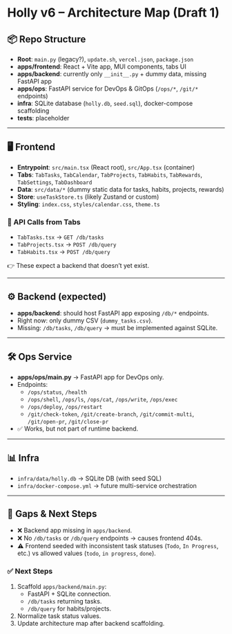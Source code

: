 # Holly v6 – Architecture Map (Draft 1)

## 📦 Repo Structure
- **Root**: `main.py` (legacy?), `update.sh`, `vercel.json`, `package.json`
- **apps/frontend**: React + Vite app, MUI components, tabs UI
- **apps/backend**: currently only `__init__.py` + dummy data, missing FastAPI app
- **apps/ops**: FastAPI service for DevOps & GitOps (`/ops/*`, `/git/*` endpoints)
- **infra**: SQLite database (`holly.db`, `seed.sql`), docker-compose scaffolding
- **tests**: placeholder

---

## 🖥️ Frontend
- **Entrypoint**: `src/main.tsx` (React root), `src/App.tsx` (container)
- **Tabs**: `TabTasks`, `TabCalendar`, `TabProjects`, `TabHabits`, `TabRewards`, `TabSettings`, `TabDashboard`
- **Data**: `src/data/*` (dummy static data for tasks, habits, projects, rewards)
- **Store**: `useTaskStore.ts` (likely Zustand or custom)
- **Styling**: `index.css`, `styles/calendar.css`, `theme.ts`

### 🔎 API Calls from Tabs
- `TabTasks.tsx` → `GET /db/tasks`
- `TabProjects.tsx` → `POST /db/query`
- `TabHabits.tsx` → `POST /db/query`

👉 These expect a backend that doesn’t yet exist.

---

## ⚙️ Backend (expected)
- **apps/backend**: should host FastAPI app exposing `/db/*` endpoints.
- Right now: only dummy CSV (`dummy_tasks.csv`).
- Missing: `/db/tasks`, `/db/query` → must be implemented against SQLite.

---

## 🛠️ Ops Service
- **apps/ops/main.py** → FastAPI app for DevOps only.
- Endpoints:
  - `/ops/status`, `/health`
  - `/ops/shell`, `/ops/ls`, `/ops/cat`, `/ops/write`, `/ops/exec`
  - `/ops/deploy`, `/ops/restart`
  - `/git/check-token`, `/git/create-branch`, `/git/commit-multi`, `/git/open-pr`, `/git/close-pr`
- ✅ Works, but not part of runtime backend.

---

## 📊 Infra
- `infra/data/holly.db` → SQLite DB (with seed SQL)
- `infra/docker-compose.yml` → future multi-service orchestration

---

## 🚨 Gaps & Next Steps
- ❌ Backend app missing in `apps/backend`.
- ❌ No `/db/tasks` or `/db/query` endpoints → causes frontend 404s.
- ⚠️ Frontend seeded with inconsistent task statuses (`Todo`, `In Progress`, etc.) vs allowed values (`todo`, `in progress`, `done`).

### ✅ Next Steps
1. Scaffold `apps/backend/main.py`:
   - FastAPI + SQLite connection.
   - `/db/tasks` returning tasks.
   - `/db/query` for habits/projects.
2. Normalize task status values.
3. Update architecture map after backend scaffolding.
